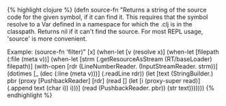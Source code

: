 {% highlight clojure %}
(defn source-fn
  "Returns a string of the source code for the given symbol, if it can
  find it.  This requires that the symbol resolve to a Var defined in
  a namespace for which the .clj is in the classpath.  Returns nil if
  it can't find the source.  For most REPL usage, 'source' is more
  convenient.

  Example: (source-fn 'filter)"
  [x]
  (when-let [v (resolve x)]
    (when-let [filepath (:file (meta v))]
      (when-let [strm (.getResourceAsStream (RT/baseLoader) filepath)]
        (with-open [rdr (LineNumberReader. (InputStreamReader. strm))]
          (dotimes [_ (dec (:line (meta v)))] (.readLine rdr))
          (let [text (StringBuilder.)
                pbr (proxy [PushbackReader] [rdr]
                      (read [] (let [i (proxy-super read)]
                                 (.append text (char i))
                                 i)))]
            (read (PushbackReader. pbr))
            (str text)))))))
{% endhighlight %}
